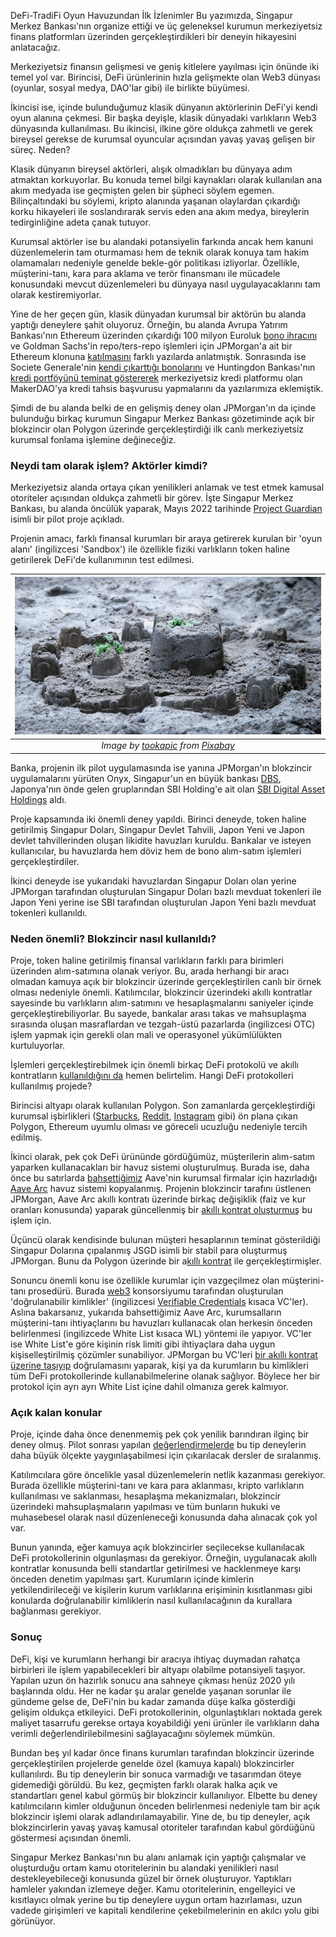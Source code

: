 DeFi-TradiFi Oyun Havuzundan İlk İzlenimler
Bu yazımızda, Singapur Merkez Bankası'nın organize ettiği ve üç geleneksel kurumun merkeziyetsiz finans platformları üzerinden gerçekleştirdikleri bir deneyin hikayesini anlatacağız.

Merkeziyetsiz finansın gelişmesi ve geniş kitlelere yayılması için önünde iki temel yol var. Birincisi, DeFi ürünlerinin hızla gelişmekte olan Web3 dünyası  (oyunlar, sosyal medya, DAO'lar gibi) ile birlikte büyümesi. 

İkincisi ise, içinde bulunduğumuz klasik dünyanın aktörlerinin DeFi'yi kendi oyun alanına çekmesi. Bir başka deyişle, klasik dünyadaki varlıkların Web3 dünyasında kullanılması. Bu ikincisi, ilkine göre oldukça zahmetli ve gerek bireysel gerekse de kurumsal oyuncular açısından yavaş yavaş gelişen bir süreç. Neden?

Klasik dünyanın bireysel aktörleri, alışık olmadıkları bu dünyaya adım atmaktan korkuyorlar. Bu konuda temel bilgi kaynakları olarak kullanılan ana akım medyada ise geçmişten gelen bir şüpheci söylem egemen. Bilinçaltındaki bu söylemi, kripto alanında yaşanan olaylardan çıkardığı korku hikayeleri ile soslandırarak servis eden ana akım medya, bireylerin tedirginliğine adeta çanak tutuyor.

Kurumsal aktörler ise bu alandaki potansiyelin farkında ancak hem kanuni düzenlemelerin tam oturmaması hem de teknik olarak konuya tam hakim olamamaları nedeniyle genelde bekle-gör politikası izliyorlar. Özellikle, müşterini-tanı, kara para aklama ve terör finansmanı ile mücadele konusundaki mevcut düzenlemeleri bu dünyaya nasıl uygulayacaklarını tam olarak kestiremiyorlar.

Yine de her geçen gün, klasik dünyadan kurumsal bir aktörün bu alanda yaptığı deneylere şahit oluyoruz. Örneğin, bu alanda Avrupa Yatırım Bankası'nın Ethereum üzerinden çıkardığı 100 milyon Euroluk [bono ihracını](/genel/2021/05/18/finans-piyasalarda-bir-ilk-EIBnin-ethereum-uzerindeki-bono-ihraci.html) ve Goldman Sachs'in repo/ters-repo işlemleri için JPMorgan'a ait bir Ethereum klonuna [katılmasını](/genel/2021/06/29/goldman-sachs-jpmorgan-ve-ethereumun-ayni-cumlede-nasil-kullanilir.html) farklı yazılarda anlatmıştık. Sonrasında ise Societe Generale'nin [kendi çıkarttığı bonolarını](/genel/2021/10/21/defi-ile-klasik-finansin-yakinlasmalari.html) ve Huntingdon Bankası'nın [kredi portföyünü teminat göstererek](/genel/2022/08/04/geleneksel-finansa-defiden-misafir-var.html) merkeziyetsiz kredi platformu olan MakerDAO'ya kredi tahsis başvurusu yapmalarını da yazılarımıza eklemiştik.

Şimdi de bu alanda belki de en gelişmiş deney olan JPMorgan'ın da içinde bulunduğu birkaç kurumun Singapur Merkez Bankası gözetiminde açık bir blokzincir olan Polygon üzerinde gerçekleştirdiği ilk canlı merkeziyetsiz kurumsal fonlama işlemine değineceğiz. 

### Neydi tam olarak işlem? Aktörler kimdi?

Merkeziyetsiz alanda ortaya çıkan yenilikleri anlamak ve test etmek kamusal otoriteler açısından oldukça zahmetli bir görev. İşte Singapur Merkez Bankası, bu alanda öncülük yaparak, Mayıs 2022 tarihinde [Project Guardian](https://www.mas.gov.sg/schemes-and-initiatives/project-guardian) isimli bir pilot proje açıkladı. 

Projenin amacı, farklı finansal kurumları bir araya getirerek kurulan bir 'oyun alanı' (ingilizcesi 'Sandbox') ile özellikle fiziki varlıkların token haline getirilerek DeFi'de kullanımının test edilmesi. 

| ![sandbox](/assets/sand-932712_800.jpg)|
|:--:| 
| *Image by [tookapic](https://pixabay.com/users/tookapic-1386459/) from [Pixabay](https://pixabay.com/)*|

Banka, projenin ilk pilot uygulamasında ise yanına JPMorgan'ın blokzincir uygulamalarını yürüten Onyx, Singapur'un en büyük bankası [DBS](https://www.dbs.com.sg/index/default.page), Japonya'nın önde gelen gruplarından SBI Holding'e ait olan [SBI Digital Asset Holdings](https://sbidah.com/) aldı.

Proje kapsamında iki önemli deney yapıldı. Birinci deneyde, token haline getirilmiş Singapur Doları, Singapur Devlet Tahvili, Japon Yeni ve Japon devlet tahvillerinden oluşan likidite havuzları kuruldu. Bankalar ve isteyen kullanıcılar, bu havuzlarda hem döviz hem de bono alım-satım işlemleri gerçekleştirdiler. 

İkinci deneyde ise yukarıdaki havuzlardan Singapur Doları olan yerine JPMorgan tarafından oluşturulan Singapur Doları bazlı mevduat tokenleri ile Japon Yeni yerine ise SBI tarafından oluşturulan Japon Yeni bazlı mevduat tokenleri kullanıldı.

### Neden önemli? Blokzincir nasıl kullanıldı?
Proje, token haline getirilmiş finansal varlıkların farklı para birimleri üzerinden alım-satımına olanak veriyor. Bu, arada herhangi bir aracı olmadan kamuya açık bir blokzincir üzerinde gerçekleştirilen canlı bir örnek olması nedeniyle önemli. Katılımcılar, blokzincir üzerindeki akıllı kontratlar sayesinde bu varlıkların alım-satımını ve hesaplaşmalarını saniyeler içinde gerçekleştirebiliyorlar. Bu sayede, bankalar arası takas ve mahsuplaşma sırasında oluşan masraflardan ve tezgah-üstü pazarlarda (ingilizcesi OTC) işlem yapmak için gerekli olan mali ve operasyonel yükümlülükten kurtuluyorlar. 

İşlemleri gerçekleştirebilmek için önemli birkaç DeFi protokolü ve akıllı kontratların [kullanıldığını da](https://twitter.com/TyLobban/status/1587679344792829954) hemen belirtelim. Hangi DeFi protokolleri kullanılmış projede?

Birincisi altyapı olarak kullanılan Polygon. Son zamanlarda gerçekleştirdiği kurumsal işbirlikleri ([Starbucks](https://www.coindesk.com/business/2022/09/12/starbucks-to-offer-nft-based-loyalty-program-alongside-polygon/), [Reddit](https://www.coindesk.com/tech/2022/07/07/reddit-launches-polygon-based-collectible-avatar-marketplace/), [Instagram](https://www.coindesk.com/web3/2022/11/02/instagram-users-will-soon-be-able-to-mint-and-sell-nfts/) gibi) ön plana çıkan Polygon, Ethereum uyumlu olması ve göreceli ucuzluğu nedeniyle tercih edilmiş. 

İkinci olarak, pek çok DeFi ürününde gördüğümüz, müşterilerin alım-satım yaparken kullanacakları bir havuz sistemi oluşturulmuş. Burada ise, daha önce bu satırlarda [bahsettiğimiz](/genel/2021/07/19/defi-de-kurumsallara-karsi-bos-degil.html) Aave'nin kurumsal firmalar için hazırladığı [Aave Arc](https://aave.mirror.xyz/JcA9DzQHK6o8YYMmxtH43Vqq5HoHvjrTrFnd_UprKWQ) havuz sistemi kopyalanmış. Projenin blokzincir tarafını üstlenen JPMorgan, Aave Arc akıllı kontratı üzerinde birkaç değişiklik (faiz ve kur oranları konusunda) yaparak güncellenmiş bir [akıllı kontrat oluşturmuş](https://polygonscan.com/address/0x06f6650D61f40418d6013f6dDb49581f860D96Bc) bu işlem için. 

Üçüncü olarak kendisinde bulunan müşteri hesaplarının teminat gösterildiği Singapur Dolarına çıpalanmış JSGD isimli bir stabil para oluşturmuş JPMorgan. Bunu da Polygon üzerinde bir a[kıllı kontrat](https://polygonscan.com/token/0x5E85C16A31284cCa21d3eD0f8d86002B00D73142) ile gerçekleştirmişler. 

Sonuncu önemli konu ise özellikle kurumlar için vazgeçilmez olan müşterini-tanı prosedürü. Burada [web3](https://www.w3.org/) konsorsiyumu tarafından oluşturulan 'doğrulanabilir kimlikler' (ingilizcesi [Verifiable Credentials](https://www.w3.org/TR/vc-data-model/) kısaca VC'ler). Aslına bakarsanız, yukarıda bahsettiğimiz Aave Arc, kurumsalların müşterini-tanı ihtiyaçlarını bu havuzları kullanacak olan herkesin önceden belirlenmesi (ingilizcede White List kısaca WL) yöntemi ile yapıyor. VC'ler ise White List'e göre kişinin risk limiti gibi ihtiyaçlara daha uygun kişiselleştirilmiş çözümler sunabiliyor. JPMorgan bu VC'leri [bir akıllı kontrat üzerine taşıyıp](https://polygonscan.com/address/0xE4Aa1f9065220B506A39ff8FdCa94D48CA20865E) doğrulamasını yaparak, kişi ya da kurumların bu kimlikleri tüm DeFi protokollerinde kullanabilmelerine olanak sağlıyor. Böylece her bir protokol için ayrı ayrı White List içine dahil olmanıza gerek kalmıyor.

### Açık kalan konular
Proje,  içinde daha önce denenmemiş pek çok yenilik barındıran ilginç bir deney olmuş. Pilot sonrası yapılan [değerlendirmelerde](https://www.oliverwymanforum.com/content/dam/oliver-wyman/ow-forum/future-of-money/Institutional-DeFi-The-Next-Generation-of-Finance.pdf) bu tip deneylerin daha büyük ölçekte yaygınlaşabilmesi için çıkarılacak dersler de sıralanmış. 

Katılımcılara göre öncelikle yasal düzenlemelerin netlik kazanması gerekiyor. Burada özellikle müşterini-tanı ve kara para aklanması, kripto varlıkların kullanılması ve saklanması, hesaplaşma mekanizmaları, blokzincir üzerindeki mahsuplaşmaların yapılması ve tüm bunların hukuki ve muhasebesel olarak nasıl düzenleneceği konusunda daha alınacak çok yol var. 

Bunun yanında, eğer kamuya açık blokzincirler seçilecekse kullanılacak DeFi protokollerinin olgunlaşması da gerekiyor. Örneğin, uygulanacak akıllı kontratlar konusunda belli standartlar getirilmesi ve hacklenmeye karşı önceden denetim yapılması şart. Kurumların içinde kimlerin yetkilendirileceği ve kişilerin kurum varlıklarına erişiminin kısıtlanması gibi konularda doğrulanabilir kimliklerin nasıl kullanılacağının da kurallara bağlanması gerekiyor. 

### Sonuç 
DeFi, kişi ve kurumların herhangi bir aracıya ihtiyaç duymadan rahatça birbirleri ile işlem yapabilecekleri bir altyapı olabilme potansiyeli taşıyor. Yapılan uzun ön hazırlık sonucu ana sahneye çıkması henüz 2020 yılı başlarında oldu. Her ne kadar şu aralar genelde yaşanan sorunlar ile gündeme gelse de, DeFi'nin bu kadar zamanda düşe kalka gösterdiği gelişim oldukça etkileyici. DeFi protokollerinin, olgunlaştıkları noktada gerek maliyet tasarrufu gerekse ortaya koyabildiği yeni ürünler ile varlıkların daha verimli değerlendirilebilmesini sağlayacağını söylemek mümkün. 

Bundan beş yıl kadar önce finans kurumları tarafından blokzincir üzerinde gerçekleştirilen projelerde genelde özel (kamuya kapalı) blokzincirler kullanılırdı. Bu tip deneylerin bir sonuca varmadığı ve tasarımdan öteye gidemediği görüldü. Bu kez, geçmişten farklı olarak halka açık ve standartları genel kabul görmüş bir blokzincir kullanılıyor. Elbette bu deney katılımcıların kimler olduğunun önceden belirlenmesi nedeniyle tam bir açık blokzincir işlemi olarak adlandırılamayabilir. Yine de, bu tip deneyler, açık blokzincirlerin yavaş yavaş kamusal otoriteler tarafından kabul gördüğünü göstermesi açısından önemli.

Singapur Merkez Bankası'nın bu alanı anlamak için yaptığı çalışmalar ve oluşturduğu ortam kamu otoritelerinin bu alandaki yenilikleri nasıl destekleyebileceği konusunda güzel bir örnek oluşturuyor. Yaptıkları hamleler yakından izlemeye değer. Kamu otoritelerinin, engelleyici ve kısıtlayıcı olmak yerine bu tip deneylere uygun ortam hazırlaması, uzun vadede girişimleri ve kapitali kendilerine çekebilmelerinin en akılcı yolu gibi görünüyor.
